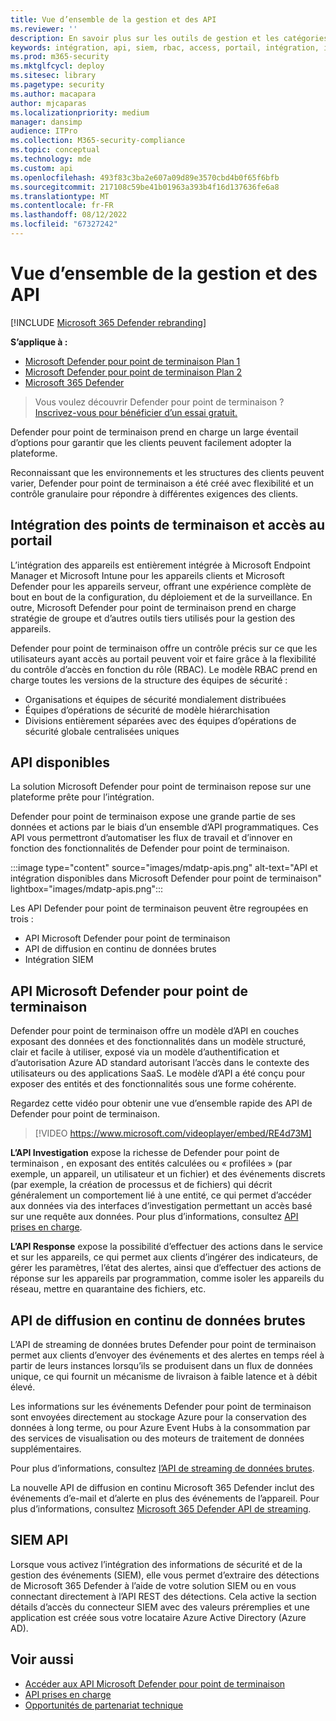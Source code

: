 ```yaml
---
title: Vue d’ensemble de la gestion et des API
ms.reviewer: ''
description: En savoir plus sur les outils de gestion et les catégories d’API dans Microsoft Defender pour point de terminaison
keywords: intégration, api, siem, rbac, access, portail, intégration, investigation, réponse, entités, entité, contexte utilisateur, contexte d’application, streaming
ms.prod: m365-security
ms.mktglfcycl: deploy
ms.sitesec: library
ms.pagetype: security
ms.author: macapara
author: mjcaparas
ms.localizationpriority: medium
manager: dansimp
audience: ITPro
ms.collection: M365-security-compliance
ms.topic: conceptual
ms.technology: mde
ms.custom: api
ms.openlocfilehash: 493f83c3ba2e607a09d89e3570cbd4b0f65f6bfb
ms.sourcegitcommit: 217108c59be41b01963a393b4f16d137636fe6a8
ms.translationtype: MT
ms.contentlocale: fr-FR
ms.lasthandoff: 08/12/2022
ms.locfileid: "67327242"
---
```

# <a name="overview-of-management-and-apis"></a>Vue d’ensemble de la gestion et des API

[!INCLUDE [Microsoft 365 Defender rebranding](../../includes/microsoft-defender.md)]

**S’applique à :**
- [Microsoft Defender pour point de terminaison Plan 1](https://go.microsoft.com/fwlink/p/?linkid=2154037)
- [Microsoft Defender pour point de terminaison Plan 2](https://go.microsoft.com/fwlink/p/?linkid=2154037)
- [Microsoft 365 Defender](https://go.microsoft.com/fwlink/?linkid=2118804)

> Vous voulez découvrir Defender pour point de terminaison ? [Inscrivez-vous pour bénéficier d’un essai gratuit.](https://signup.microsoft.com/create-account/signup?products=7f379fee-c4f9-4278-b0a1-e4c8c2fcdf7e&ru=https://aka.ms/MDEp2OpenTrial?ocid=docs-mgt-apis-abovefoldlink)


Defender pour point de terminaison prend en charge un large éventail d’options pour garantir que les clients peuvent facilement adopter la plateforme.

Reconnaissant que les environnements et les structures des clients peuvent varier, Defender pour point de terminaison a été créé avec flexibilité et un contrôle granulaire pour répondre à différentes exigences des clients.

## <a name="endpoint-onboarding-and-portal-access"></a>Intégration des points de terminaison et accès au portail

L’intégration des appareils est entièrement intégrée à Microsoft Endpoint Manager et Microsoft Intune pour les appareils clients et Microsoft Defender pour les appareils serveur, offrant une expérience complète de bout en bout de la configuration, du déploiement et de la surveillance. En outre, Microsoft Defender pour point de terminaison prend en charge stratégie de groupe et d’autres outils tiers utilisés pour la gestion des appareils.

Defender pour point de terminaison offre un contrôle précis sur ce que les utilisateurs ayant accès au portail peuvent voir et faire grâce à la flexibilité du contrôle d’accès en fonction du rôle (RBAC). Le modèle RBAC prend en charge toutes les versions de la structure des équipes de sécurité :

- Organisations et équipes de sécurité mondialement distribuées
- Équipes d’opérations de sécurité de modèle hiérarchisation
- Divisions entièrement séparées avec des équipes d’opérations de sécurité globale centralisées uniques

## <a name="available-apis"></a>API disponibles

La solution Microsoft Defender pour point de terminaison repose sur une plateforme prête pour l’intégration.

Defender pour point de terminaison expose une grande partie de ses données et actions par le biais d’un ensemble d’API programmatiques. Ces API vous permettront d’automatiser les flux de travail et d’innover en fonction des fonctionnalités de Defender pour point de terminaison.

:::image type="content" source="images/mdatp-apis.png" alt-text="API et intégration disponibles dans Microsoft Defender pour point de terminaison" lightbox="images/mdatp-apis.png":::

Les API Defender pour point de terminaison peuvent être regroupées en trois :

- API Microsoft Defender pour point de terminaison
- API de diffusion en continu de données brutes
- Intégration SIEM

## <a name="microsoft-defender-for-endpoint-apis"></a>API Microsoft Defender pour point de terminaison

Defender pour point de terminaison offre un modèle d’API en couches exposant des données et des fonctionnalités dans un modèle structuré, clair et facile à utiliser, exposé via un modèle d’authentification et d’autorisation Azure AD standard autorisant l’accès dans le contexte des utilisateurs ou des applications SaaS. Le modèle d’API a été conçu pour exposer des entités et des fonctionnalités sous une forme cohérente.

Regardez cette vidéo pour obtenir une vue d’ensemble rapide des API de Defender pour point de terminaison.

> [!VIDEO https://www.microsoft.com/videoplayer/embed/RE4d73M]

**L’API Investigation** expose la richesse de Defender pour point de terminaison , en exposant des entités calculées ou « profilées » (par exemple, un appareil, un utilisateur et un fichier) et des événements discrets (par exemple, la création de processus et de fichiers) qui décrit généralement un comportement lié à une entité, ce qui permet d’accéder aux données via des interfaces d’investigation permettant un accès basé sur une requête aux données. Pour plus d’informations, consultez [API prises en charge](exposed-apis-list.md).

**L’API Response** expose la possibilité d’effectuer des actions dans le service et sur les appareils, ce qui permet aux clients d’ingérer des indicateurs, de gérer les paramètres, l’état des alertes, ainsi que d’effectuer des actions de réponse sur les appareils par programmation, comme isoler les appareils du réseau, mettre en quarantaine des fichiers, etc.

## <a name="raw-data-streaming-api"></a>API de diffusion en continu de données brutes

L’API de streaming de données brutes Defender pour point de terminaison permet aux clients d’envoyer des événements et des alertes en temps réel à partir de leurs instances lorsqu’ils se produisent dans un flux de données unique, ce qui fournit un mécanisme de livraison à faible latence et à débit élevé.

Les informations sur les événements Defender pour point de terminaison sont envoyées directement au stockage Azure pour la conservation des données à long terme, ou pour Azure Event Hubs à la consommation par des services de visualisation ou des moteurs de traitement de données supplémentaires.

Pour plus d’informations, consultez [l’API de streaming de données brutes](raw-data-export.md).

La nouvelle API de diffusion en continu Microsoft 365 Defender inclut des événements d’e-mail et d’alerte en plus des événements de l’appareil.
Pour plus d’informations, consultez [Microsoft 365 Defender API de streaming](../defender/streaming-api.md).

## <a name="siem-api"></a>SIEM API

Lorsque vous activez l’intégration des informations de sécurité et de la gestion des événements (SIEM), elle vous permet d’extraire des détections de Microsoft 365 Defender à l’aide de votre solution SIEM ou en vous connectant directement à l’API REST des détections. Cela active la section détails d’accès du connecteur SIEM avec des valeurs préremplies et une application est créée sous votre locataire Azure Active Directory (Azure AD). 

## <a name="related-topics"></a>Voir aussi

- [Accéder aux API Microsoft Defender pour point de terminaison](apis-intro.md)
- [API prises en charge](exposed-apis-list.md)
- [Opportunités de partenariat technique](partner-integration.md)

